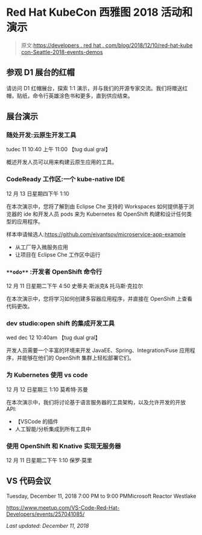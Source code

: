 # Red Hat KubeCon 西雅图 2018 活动和演示

> 原文:[https://developers . red hat . com/blog/2018/12/10/red-hat-kube con-Seattle-2018-events-demos](https://developers.redhat.com/blog/2018/12/10/red-hat-kubecon-seattle-2018-events-demos)

## **参观 D1 展台的红帽**

请访问 D1 红帽展台，探索 1:1 演示，并与我们的开源专家交流。我们将赠送红帽，贴纸，命令行英雄涂色书和更多，直到供应结束。

## 展台演示

### **随处开发:云原生开发工具**

tudec 11 10:40 上午 11:00
【tug dual gral】

概述开发人员可以用来构建云原生应用的工具。

### **CodeReady 工作区:一个 kube-native IDE**

12 月 13 日星期四下午 1:10

在本次演示中，您将了解到由 Eclipse Che 支持的 Workspaces 如何提供基于浏览器的 ide 和开发人员 pods 来为 Kubernetes 和 OpenShift 构建和设计任何类型的应用程序。

样本申请候选人:https://github.com/eivantsov/microservice-app-example

*   从工厂导入微服务应用
*   让项目在 Eclipse Che 工作区中运行

### `**odo**` **:开发者 OpenShift 命令行**

12 月 11 日星期二下午 4:50
史蒂夫·斯派克& 托马斯·克拉尔

在本次演示中，您将学习如何创建多容器应用程序，并直接在 OpenShift 上查看代码更改。

### **dev studio:open shift 的集成开发工具**

wed dec 12 10:40am
【tug dual gral】

开发人员需要一个丰富的环境来开发 JavaEE、Spring、Integration/Fuse 应用程序，并能够在他们的 OpenShift 集群上轻松部署它们。

### **为 Kubernetes 使用 vs code**

12 月 12 日星期三 1:10
莫希特·苏曼

在本次演示中，我们将讨论基于语言服务器的工具架构，以及允许开发的开放 API:

*   【VSCode 的插件
*   人工智能/分析集成到所有工具中

### **使用 OpenShift 和 Knative 实现无服务器**

12 月 11 日星期二下午 1:10
保罗·莫里

## VS 代码会议

Tuesday, December 11, 2018 7:00 PM to 9:00 PMMicrosoft Reactor Westlake

https://www.meetup.com/VS-Code-Red-Hat-Developers/events/257041085/

*Last updated: December 11, 2018*
